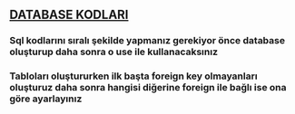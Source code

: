 ## [DATABASE KODLARI](https://gist.github.com/yusuffenes/b438177a3006e1127434ce09af6fb1b7)

 ### Sql kodlarını sıralı şekilde yapmanız gerekiyor önce database oluşturup daha sonra o use ile kullanacaksınız 
 ### Tabloları oluştururken ilk başta foreign key olmayanları oluşturuz daha sonra hangisi diğerine foreign ile bağlı ise ona göre ayarlayınız
